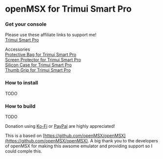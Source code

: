 # openMSX for Trimui Smart Pro


### Get your console
Please use these affiliate links to support me!\
[Trimui Smart Pro](https://s.click.aliexpress.com/e/_DC7NNMZ)

Accessories\
[Protective Bag for Trimui Smart Pro](https://s.click.aliexpress.com/e/_DnKA17f) \
[Screen Protector for Trimui Smart Pro](https://s.click.aliexpress.com/e/_DCqp3jf) \
[Silicon Case for Trimui Smart Pro](https://s.click.aliexpress.com/e/_Dk2vuOp) \
[Thumb Grip for Trimui Smart Pro](https://s.click.aliexpress.com/e/_Dm0gxmz)


### How to install
TODO

### How to build
TODO


Donation using [Ko-Fi](https://ko-fi.com/patriksretrotech) or [PayPal](https://www.paypal.com/donate/?business=UCTJFD6L7UYFL&no_recurring=0&item_name=Please+support+me%21&currency_code=SEK) are highly appreciated!

This is a based on [https://github.com/openMSX/openMSX](https://github.com/openMSX/openMSX).
A big thank you to the developers of openMSX for making this awsome emulator and providing support so I could comple this. 
